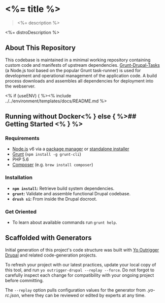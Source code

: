 # <%= title %>

> <%= description %>

<!-- Insert short paragraph describing the project's architecture and where to find more information. -->

<%= distroDescription %>

## About This Repository

This codebase is maintained in a minimal working repository containing custom code
and manifests of upstream dependencies. [Grunt-Drupal-Tasks](https://github.com/phase2/grunt-drupal-tasks)
(a Node.js tool based on the popular Grunt task-runner) is used for development
and operational management of the application code. A build process downloads and assembles all dependencies for deployment into the webserver.

<% if (useENV) { %><% include ../../environment/templates/docs/README.md %>
## Running without Docker<% } else { %>## Getting Started <% } %>

### Requirements

* [Node.js](https://nodejs.com) v6 via a [package manager](https://github.com/joyent/node/wiki/Installing-Node.js-via-package-manager) or [standalone installer](http://nodejs.org/download/)
* [Grunt](https://gruntjs.org) (`npm install -g grunt-cli`)
* PHP 5.6
* [Composer](https://getcomposer.org/download) (e.g. `brew install composer`)

### Installation

* **`npm install`:** Retrieve build system dependencies.
* **`grunt`:** Validate and assemble functional Drupal codebase.
* **`drush si`:** From inside the Drupal docroot.

### Get Oriented

* To learn about available commands run `grunt help`.

## Scaffolded with Generators

Initial generation of this project's code structure was built with [Yo Outrigger Drupal](https://github.com/phase2/generator-outrigger-drupal)
and related code-generation projects.

To refresh your project with our latest practices, update your local copy of this
tool, and run `yo outrigger-drupal --replay --force`. Do not forgot to carefully inspect each
change for compatibility with your ongoing project before committing.

The `--replay` option pulls configuration values for the generator from *.yo-rc.json*,
where they can be reviewed or edited by experts at any time.
